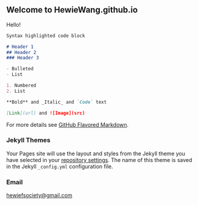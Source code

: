 ## Welcome to HewieWang.github.io

Hello!

```markdown
Syntax highlighted code block

# Header 1
## Header 2
### Header 3

- Bulleted
- List

1. Numbered
2. List

**Bold** and _Italic_ and `Code` text

[Link](url) and ![Image](src)
```

For more details see [GitHub Flavored Markdown](https://guides.github.com/features/mastering-markdown/).

### Jekyll Themes

Your Pages site will use the layout and styles from the Jekyll theme you have selected in your [repository settings](https://github.com/HewieWang/HewieWang.github.io/settings). The name of this theme is saved in the Jekyll `_config.yml` configuration file.

### Email

hewiefsociety@gmail.com
